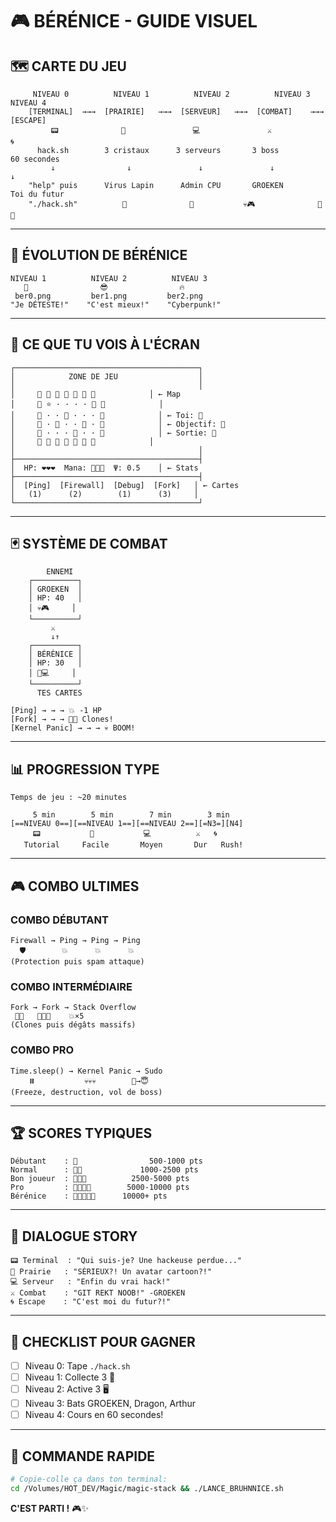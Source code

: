 # 🎮 BÉRÉNICE - GUIDE VISUEL

## 🗺️ CARTE DU JEU

```
     NIVEAU 0          NIVEAU 1          NIVEAU 2          NIVEAU 3          NIVEAU 4
    [TERMINAL]  →→→  [PRAIRIE]   →→→  [SERVEUR]   →→→  [COMBAT]    →→→  [ESCAPE]
         📟              🌻               💻               ⚔️              🌀
      hack.sh        3 cristaux      3 serveurs       3 boss         60 secondes
         ↓                ↓               ↓               ↓               ↓
    "help" puis      Virus Lapin      Admin CPU       GROEKEN         Toi du futur
    "./hack.sh"          🐰              👤           💀🎮              👧🔮
```

---

## 👧 ÉVOLUTION DE BÉRÉNICE

```
NIVEAU 1          NIVEAU 2          NIVEAU 3
   😤                😎                🔥
 ber0.png         ber1.png         ber2.png
"Je DÉTESTE!"    "C'est mieux!"    "Cyberpunk!"
```

---

## 🎯 CE QUE TU VOIS À L'ÉCRAN

```
┌─────────────────────────────────────────┐
│            ZONE DE JEU                  │
│                                         │
│     🌳 🌳 🌳 🌳 🌳 🌳 🌳            │ ← Map
│     🌳 ⭐ · · · · 🐰 🌳            │
│     🌳 · · 🌺 · · · 🌳            │ ← Toi: 👧
│     🌳 · 👧 · · 💎 · 🌳            │ ← Objectif: 💎
│     🌳 · · · 🍄 · · 🌳            │ ← Sortie: 🚪
│     🌳 🌳 🌳 🚪 🌳 🌳 🌳            │
│                                         │
├─────────────────────────────────────────┤
│  HP: ❤️❤️❤️  Mana: 💙💙💙  Ψ: 0.5    │ ← Stats
├─────────────────────────────────────────┤
│  [Ping]  [Firewall]  [Debug]  [Fork]   │ ← Cartes
│   (1)      (2)        (1)      (3)     │
└─────────────────────────────────────────┘
```

---

## 🃏 SYSTÈME DE COMBAT

```
        ENNEMI
    ┌──────────┐
    │ GROEKEN  │
    │ HP: 40   │
    │ 💀🎮     │
    └──────────┘
         ⚔️
         ↓↑
    ┌──────────┐
    │ BÉRÉNICE │
    │ HP: 30   │
    │ 👧💻     │
    └──────────┘
      TES CARTES

[Ping] → → → 💥 -1 HP
[Fork] → → → 👧👧 Clones!
[Kernel Panic] → → → 💀 BOOM!
```

---

## 📊 PROGRESSION TYPE

```
Temps de jeu : ~20 minutes

     5 min        5 min        7 min        3 min
[==NIVEAU 0==][==NIVEAU 1==][==NIVEAU 2==][=N3=][N4]
     📟           🌻           💻          ⚔️   🌀
   Tutorial     Facile       Moyen       Dur   Rush!
```

---

## 🎮 COMBO ULTIMES

### COMBO DÉBUTANT
```
Firewall → Ping → Ping → Ping
  🛡️        💥      💥      💥
(Protection puis spam attaque)
```

### COMBO INTERMÉDIAIRE
```
Fork → Fork → Stack Overflow
 👧👧   👧👧👧    💥×5
(Clones puis dégâts massifs)
```

### COMBO PRO
```
Time.sleep() → Kernel Panic → Sudo
    ⏸️           💀💀💀        👹→😇
(Freeze, destruction, vol de boss)
```

---

## 🏆 SCORES TYPIQUES

```
Débutant    : 🌟                500-1000 pts
Normal      : 🌟🌟             1000-2500 pts
Bon joueur  : 🌟🌟🌟          2500-5000 pts
Pro         : 🌟🌟🌟🌟        5000-10000 pts
Bérénice    : 🌟🌟🌟🌟🌟      10000+ pts
```

---

## 💬 DIALOGUE STORY

```
📟 Terminal  : "Qui suis-je? Une hackeuse perdue..."
🌻 Prairie   : "SÉRIEUX?! Un avatar cartoon?!"
💻 Serveur   : "Enfin du vrai hack!"
⚔️ Combat    : "GIT REKT NOOB!" -GROEKEN
🌀 Escape    : "C'est moi du futur?!"
```

---

## 🎯 CHECKLIST POUR GAGNER

- [ ] Niveau 0: Tape `./hack.sh`
- [ ] Niveau 1: Collecte 3 💎
- [ ] Niveau 2: Active 3 🖥️
- [ ] Niveau 3: Bats GROEKEN, Dragon, Arthur
- [ ] Niveau 4: Cours en 60 secondes!

---

## 🚀 COMMANDE RAPIDE

```bash
# Copie-colle ça dans ton terminal:
cd /Volumes/HOT_DEV/Magic/magic-stack && ./LANCE_BRUHNNICE.sh
```

**C'EST PARTI !** 🎮✨
